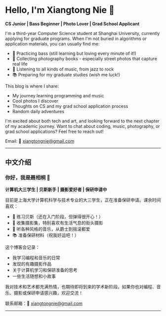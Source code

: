 # Hello, I'm Xiangtong Nie 👋

**CS Junior | Bass Beginner | Photo Lover | Grad School Applicant**

I'm a third-year Computer Science student at Shanghai University, currently applying for graduate programs. When I'm not buried in algorithms or application materials, you can usually find me:

- 🎸 Practicing bass (still learning but loving every minute of it!)
- 📸 Collecting photography books - especially street photos that capture real life
- 🎵 Listening to all kinds of music, from jazz to rock
- 📚 Preparing for my graduate studies (wish me luck!)

This blog is where I share:

- My journey learning programming and music
- Cool photos I discover
- Thoughts on CS and my grad school application process
- Random daily adventures

I'm excited about both tech and art, and looking forward to the next chapter of my academic journey. Want to chat about coding, music, photography, or grad school applications? Feel free to reach out!

Email: 📨 xiangtongnie@gmail.com

---

## 中文介绍

### 你好，我是聂相桐 👋

**计算机大三学生 | 贝斯新手 | 摄影爱好者 | 保研申请中**

目前是上海大学计算机科学与技术专业的大三学生，正在准备保研申请。课余时间喜欢：

- 🎸 练习贝斯（还在入门阶段，但弹得很开心！）
- 📸 收集摄影集，特别喜欢有生活气息的街头摄影
- 🎵 听各种风格的音乐，从爵士到摇滚都爱
- 📚 准备保研材料（祝我好运吧！）

这个博客会记录：

- 我学习编程和音乐的日常
- 发现的有趣摄影作品
- 关于计算机学习和保研准备的思考
- 一些生活随想和小故事

我对技术和艺术都充满热情，也期待即将到来的学术新阶段。如果你也对编程、音乐、摄影或保研申请感兴趣，欢迎交流！

联系邮箱：📨 xiangtongnie@gmail.com

---
